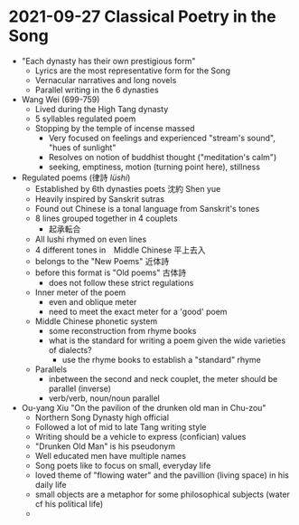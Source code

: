 # 2021-09-27 Classical Poetry in the Song

* "Each dynasty has their own prestigious form"
  * Lyrics are the most representative form for the Song
  * Vernacular narratives and long novels
  * Parallel writing in the 6 dynasties
* Wang Wei (699-759)
  * Lived during the High Tang dynasty
  * 5 syllables regulated poem
  * Stopping by the temple of incense massed
    * Very focused on feelings and experienced "stream's sound", "hues of sunlight"
    * Resolves on notion of buddhist thought ("meditation's calm")
    * seeking, emptiness, motion (turning point here), stillness
* Regulated poems (律詩 *lüshi*)
  * Established by 6th dynasties poets 沈約 Shen yue
  * Heavily inspired by Sanskrit sutras
  * Found out Chinese is a tonal language from Sanskrit's tones
  * 8 lines grouped together in 4 couplets
    * 起承転合
  * All lushi rhymed on even lines
  * 4 different tones in　Middle Chinese 平上去入
  * belongs to the "New Poems" 近体詩
  * before this format is "Old poems" 古体詩
    * does not follow these strict regulations
  * Inner meter of the poem
    * even and oblique meter 
    * need to meet the exact meter for a 'good' poem
  * Middle Chinese phonetic system
    * some reconstruction from rhyme books
    * what is the standard for writing a poem given the wide varieties of dialects?
      * use the rhyme books to establish a "standard" rhyme 
  * Parallels
    * inbetween the second and neck couplet, the meter should be parallel (inverse)
    * verb/verb, noun/noun parallel
* Ou-yang Xiu "On the pavilion of the drunken old man in Chu-zou"
  * Northern Song Dynasty high official
  * Followed a lot of mid to late Tang writing style
  * Writing should be a vehicle to express (confician) values
  * "Drunken Old Man" is his pseudonym
  * Well educated men have multiple names
  * Song poets like to focus on small, everyday life
  * loved theme of "flowing water" and the pavillion (living space) in his daily life
  * small objects are a metaphor for some philosophical subjects (water cf his political life)
  * 